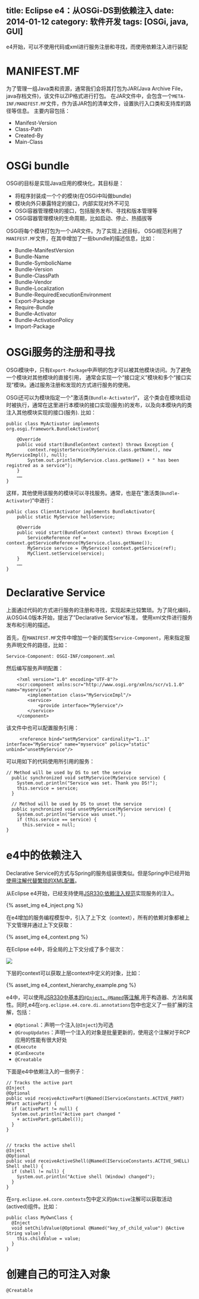title: Eclipse e4：从OSGi-DS到依赖注入
date: 2014-01-12
category: 软件开发
tags: [OSGi, java, GUI]
---

 e4开始，可以不使用代码或xml进行服务注册和寻找，而使用依赖注入进行装配



# MANIFEST.MF

为了管理一组Java类和资源，通常我们会将其打包为JAR(Java Archive File，java存档文件)，该文件以ZIP格式进行打包。
在JAR文件中，会包含一个`META-INF/MANIFEST.MF`文件，作为该JAR包的清单文件，设置执行入口类和支持库的路径等信息。
主要内容包括：

- Manifest-Version
- Class-Path
- Created-By
- Main-Class

# OSGi bundle

OSGi的目标是实现Java应用的模块化，其目标是：

- 将程序封装成一个个的模块(在OSGi中叫做bundle)
- 模块向外只暴露特定的接口，内部实现对外不可见
- OSGi容器管理模块的接口，包括服务发布、寻找和版本管理等
- OSGi容器管理模块的生命周期，比如启动、停止、热插拔等


OSGi将每个模块打包为一个JAR文件。为了实现上述目标，
OSGi规范利用了`MANIFEST.MF`文件，在其中增加了一些bundle的描述信息，比如：

- Bundle-ManifestVersion
- Bundle-Name
- Bundle-SymbolicName
- Bundle-Version
- Bundle-ClassPath
- Bundle-Vendor
- Bundle-Localization
- Bundle-RequiredExecutionEnvironment
- Export-Package
- Require-Bundle
- Bundle-Activator
- Bundle-ActivationPolicy
- Import-Package

# OSGi服务的注册和寻找

OSGi模块中，只有`Export-Package`中声明的包才可以被其他模块访问。为了避免一个模块对其他模块的直接引用，
通常会实现一个“接口定义”模块和多个“接口实现”模块。通过服务注册和发现的方式进行服务的使用。

OSGi还可以为模块指定一个"激活类(`Bundle-Activator`)“，
这个类会在模块启动时被执行，通常在这里进行本模块的接口实现(服务)的发布，以及向本模块内的类注入其他模块实现的接口(服务).
比如：

```
public class MyActivator implements org.osgi.framework.BundleActivator{

	@Override
	public void start(BundleContext context) throws Exception {
		context.registerService(MyService.class.getName(), new MyServiceImpl(), null);
		System.out.println(MyService.class.getName() + " has been registred as a service");
	}
	……
}
```

这样，其他使用该服务的模块可以寻找服务。通常，也是在"激活类(`Bundle-Activator`)“中进行：

```
public class ClientActivator implements BundleActivator{
	public static MyService helloService;

	@Override
	public void start(BundleContext context) throws Exception {
		ServiceReference ref = context.getServiceReference(MyService.class.getName());
		MyService service = (MyService) context.getService(ref);
		MyClient.setService(service);
	}
	……
}

```


# Declarative Service

上面通过代码的方式进行服务的注册和寻找，实现起来比较繁琐。为了简化编码，从OSGi4.0版本开始，提出了”Declarative Service“标准，
使用xml文件进行服务发布和引用的描述。

首先，在`MANIFEST.MF`文件中增加一个新的属性`Service-Component`，用来指定服务声明文件的路径，比如：
```
Service-Component: OSGI-INF/component.xml
```

然后编写服务声明配置：

```
	<?xml version="1.0" encoding="UTF-8"?>
	<scr:component xmlns:scr="http://www.osgi.org/xmlns/scr/v1.1.0" name="myservice">
		<implementation class="MyServiceImpl"/>
		<service>
			<provide interface="MyService"/>
		</service>
	</component>
```

该文件中也可以配置服务引用：

```
	 <reference bind="setMyService" cardinality="1..1" interface="MyService" name="myservice" policy="static" unbind="unsetMyService"/>
```

可以用如下的代码使用所引用的服务：

```
// Method will be used by DS to set the service
  public synchronized void setMyService(MyService service) {
    System.out.println("Service was set. Thank you DS!");
    this.service = service;
  }

  // Method will be used by DS to unset the service
  public synchronized void unsetMyService(MyService service) {
    System.out.println("Service was unset.");
    if (this.service == service) {
      this.service = null;
}
```


# e4中的依赖注入

Declarative Service的方式与Spring的服务组装很类似。但是Spring中已经开始[使用注解代替繁琐的XML配置](/2014/01/05/spring_annotations.html)。

从Eclipse e4开始，已经支持使用[JSR330:依赖注入规范](/2013/12/31/jsr330.html)实现服务的注入。

{% asset_img e4_inject.png  %}

在e4增加的服务编程模型中，引入了上下文（context），所有的依赖对象都被上下文管理并通过上下文获取：

{% asset_img e4_context.png  %}

在Eclipse e4中，将全局的上下文分成了多个层次：

![](images/e4/e4_context_hierarchy.png)

下层的context可以获取上层context中定义的对象，比如：

{% asset_img e4_context_hierarchy_example.png  %}

e4中，可以使用[JSR330中基本的`@Inject`、`@Named`等注解](/2013/12/31/jsr330.html#menuIndex3),用于构造器、方法和属性。同时,e4在`org.eclipse.e4.core.di.annotations`包中也定义了一些扩展的注解，包括：

- `@Optional`：声明一个注入(`@Inject`)为可选
- `@GroupUpdates`：声明一个注入的对象是批量更新的，使用这个注解对于RCP应用的性能有很大好处
- `@Execute`
- `@CanExecute`
- `@Creatable`

下面是e4中依赖注入的一些例子：

```
// Tracks the active part
@Inject
@Optional
public void receiveActivePart(@Named(IServiceConstants.ACTIVE_PART) MPart activePart) {
  if (activePart != null) {
  System.out.println("Active part changed "
    + activePart.getLabel());
  }
}


// tracks the active shell
@Inject
@Optional
public void receiveActiveShell(@Named(IServiceConstants.ACTIVE_SHELL) Shell shell) {
  if (shell != null) {
    System.out.println("Active shell (Window) changed");
  }
}
```

在`org.eclipse.e4.core.contexts`包中定义的`@Active`注解可以获取活动(actived)组件。比如：

```
public class MyOwnClass {
  @Inject
  void setChildValue(@Optional @Named("key_of_child_value") @Active String value) {
    this.childValue = value;
  }
}
```

# 创建自己的可注入对象

`@Creatable`
